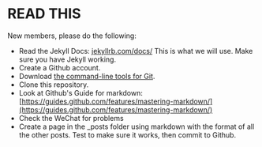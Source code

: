 # READ THIS
New members, please do the following:
- Read the Jekyll Docs: [jekyllrb.com/docs/](jekyllrb.com/docs/) This is what we will use. Make sure you have Jekyll working.
- Create a Github account.
- Download [the command-line tools for Git](https://git-scm.com/).
- Clone this repository.
- Look at Github's Guide for markdown: [https://guides.github.com/features/mastering-markdown/](https://guides.github.com/features/mastering-markdown/)
- Check the WeChat for problems
- Create a page in the _posts folder using markdown with the format of all the other posts. Test to make sure it works, then commit to Github.

